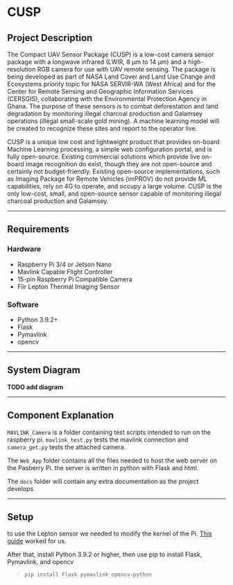 # CUSP

## Project Description

The Compact UAV Sensor Package (CUSP) is a low-cost camera sensor package with a
longwave infrared (LWIR, 8 μm to 14 μm) and a high-resolution RGB camera for use with UAV remote sensing. The package is being developed as part of NASA Land Cover and Land Use Change and Ecosystems priority topic for NASA SERVIR-WA (West Africa) and for the Center for Remote Sensing and Geographic Information Services (CERSGIS), collaborating with the Environmental Protection Agency in Ghana. The purpose of these sensors is to combat deforestation and land degradation by monitoring illegal charcoal production and Galamsey operations (illegal small-scale gold mining). A machine learning model will be created to recognize these sites and report to the operator live.

CUSP is a unique low cost and lightweight product that provides on-board Machine Learning processing, a simple web configuration portal, and is fully open-source. Existing commercial solutions which provide live on-board image recognition do exist, though they are not open-source and certainly not budget-friendly. Existing open-source implementations, such as Imaging Package for Remote Vehicles (imPROV) do not provide ML capabilities, rely on 4G to operate, and occupy a large volume. CUSP is the only low-cost, small, and open-source sensor capable of monitoring illegal charcoal production and Galamsey.

---
## Requirements

### Hardware
- Raspberry Pi 3/4 or Jetson Nano
- Mavlink Capable Flight Controller
- 15-pin Raspberry Pi Compatible Camera
- Flir Lepton Thermal Imaging Sensor

### Software
- Python 3.9.2+
- Flask
- Pymavlink
- opencv

---
## System Diagram

**TODO add diagram**

---
## Component Explanation

`MAVLINK_Camera` is a folder containing test scripts intended to run on the raspberry pi. `mavlink_test.py` tests the mavlink connection and `camera_get.py` tests the attached camera.

The `Web_App` folder contains all the files needed to host the web server on the Pasberry Pi. the server is written in python with Flask and html.

The `docs` folder will contain any extra documentation as the project develops.

---
## Setup
to use the Lepton sensor we needed to modify the kernel of the Pi. [This guide](https://github.com/FLIR/Lepton/blob/main/docs/RaspberryPiGuide.md) worked for us.

After that, install Python 3.9.2 or higher, then use pip to install Flask, Pymavlink, and opencv

> `pip install Flask pymavlink opencv-python`